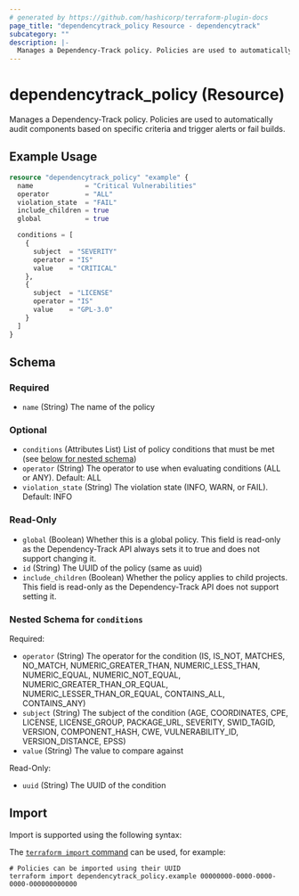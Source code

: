 ```yaml
---
# generated by https://github.com/hashicorp/terraform-plugin-docs
page_title: "dependencytrack_policy Resource - dependencytrack"
subcategory: ""
description: |-
  Manages a Dependency-Track policy. Policies are used to automatically audit components based on specific criteria and trigger alerts or fail builds.
---
```


# dependencytrack_policy (Resource)

Manages a Dependency-Track policy. Policies are used to automatically audit components based on specific criteria and trigger alerts or fail builds.

## Example Usage

```terraform
resource "dependencytrack_policy" "example" {
  name             = "Critical Vulnerabilities"
  operator         = "ALL"
  violation_state  = "FAIL"
  include_children = true
  global           = true

  conditions = [
    {
      subject  = "SEVERITY"
      operator = "IS"
      value    = "CRITICAL"
    },
    {
      subject  = "LICENSE"
      operator = "IS"
      value    = "GPL-3.0"
    }
  ]
}
```

<!-- schema generated by tfplugindocs -->
## Schema

### Required

- `name` (String) The name of the policy

### Optional

- `conditions` (Attributes List) List of policy conditions that must be met (see [below for nested schema](#nestedatt--conditions))
- `operator` (String) The operator to use when evaluating conditions (ALL or ANY). Default: ALL
- `violation_state` (String) The violation state (INFO, WARN, or FAIL). Default: INFO

### Read-Only

- `global` (Boolean) Whether this is a global policy. This field is read-only as the Dependency-Track API always sets it to true and does not support changing it.
- `id` (String) The UUID of the policy (same as uuid)
- `include_children` (Boolean) Whether the policy applies to child projects. This field is read-only as the Dependency-Track API does not support setting it.

<a id="nestedatt--conditions"></a>
### Nested Schema for `conditions`

Required:

- `operator` (String) The operator for the condition (IS, IS_NOT, MATCHES, NO_MATCH, NUMERIC_GREATER_THAN, NUMERIC_LESS_THAN, NUMERIC_EQUAL, NUMERIC_NOT_EQUAL, NUMERIC_GREATER_THAN_OR_EQUAL, NUMERIC_LESSER_THAN_OR_EQUAL, CONTAINS_ALL, CONTAINS_ANY)
- `subject` (String) The subject of the condition (AGE, COORDINATES, CPE, LICENSE, LICENSE_GROUP, PACKAGE_URL, SEVERITY, SWID_TAGID, VERSION, COMPONENT_HASH, CWE, VULNERABILITY_ID, VERSION_DISTANCE, EPSS)
- `value` (String) The value to compare against

Read-Only:

- `uuid` (String) The UUID of the condition

## Import

Import is supported using the following syntax:

The [`terraform import` command](https://developer.hashicorp.com/terraform/cli/commands/import) can be used, for example:

```shell
# Policies can be imported using their UUID
terraform import dependencytrack_policy.example 00000000-0000-0000-0000-000000000000
```
